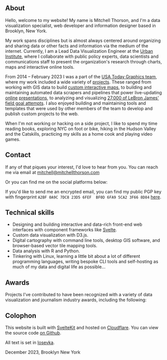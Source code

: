 <script>
  import social from "$data/social.yml";
	import SocialBox from "$components/SocialBox/SocialBox.svelte";
  import AwardTable from "$components/AwardTable/AwardTable.svelte";
  import awards from "$data/awards.yml";
  
  function cleanAward(rawAward) {
    return {
      award: rawAward.award,
      link: rawAward.award_link,
      year: rawAward.year,
    }
  }
  
  const cleanAwards = awards.map(cleanAward);
</script>

## About

Hello, welcome to my website! My name is Mitchell Thorson, and I'm a data visualization specialist, web developer and information designer based in Brooklyn, New York. 

My work spans disciplines but is almost always centered around organizing and sharing data or other facts and information via the medium of the internet. Currently, I am a Lead Data Visualization Engineer at the <a href="https://www.urban.org" target="_blank">Urban Institute</a>, where I collaborate with public policy experts, data scientists and communications staff to present the organization's research through charts, maps and interactive online tools.

From 2014 – February 2023 I was a part of the <a href="https://www.usatoday.com/graphics" target="_blank">USA Today Graphics team</a>, where my work included a wide variety of [projects](work/). These ranged from working with GIS data to build <a href="https://www.tennessean.com/pages/interactives/news/graphics/march-2020-tornado-path-nashville-cookeville-putnam-tennessee/" target="_blank">custom interactive maps</a>, to building and maintaining automated data scrapers and pipelines that power live-updating <a href="https://www.usatoday.com/in-depth/graphics/2020/03/10/us-coronavirus-map-tracking-united-states-outbreak/4945223002/" target="_blank">online</a> <a href="https://www.usatoday.com/in-depth/graphics/2022/08/18/mass-killings-database-us-events-since-2006/9705311002/" target="_blank">presentations</a>, to analyzing and visualizing <a href="https://www.usatoday.com/in-depth/graphics/2023/02/08/lebron-james-career/11018976002/" target="_blank">27,000 of LeBron James' field goal attempts</a>. I also enjoyed building and maintaining tools and templates that were used by other members of the team to develop and publish custom projects to the web.

When I'm not working or hacking on a side project, I like to spend my time reading books, exploring NYC on foot or bike, hiking in the Hudson Valley and the Catskills, practicing my skills as a home cook and playing video games. 

## Contact

If any of that piques your interest, I'd love to hear from you. You can reach me via email at mitchell@mitchellthorson.com

Or you can find me on the social platforms below:

<SocialBox social_links={social} />

If you'd like to send me an encrypted email, you can find my public PGP key with fingerprint `A2BF 0A9C 7DC8 23D5 6FEF  BF0D 6FA9 5CA2 3F66 8D84` [here](pubkey_ed25519_A2BF0A9C7DC823D56FEFBF0D6FA95CA23F668D84.txt).

## Technical skills

- Designing and building interactive and data-rich front-end web interfaces with component frameworks like [Svelte](https://svelte.dev).
- Custom data visualization with D3.js.
- Digital cartography with command line tools, desktop GIS software, and browser-based vector tile mapping tools.
- Data analysis with R and Python.
- Tinkering with Linux, learning a little bit about a lot of different programming languages, writing bespoke CLI tools and self-hosting as much of my data and digital life as possible...

## Awards

Projects I've contributed to have been recognized with a variety of data visualization and journalism industry awards, including the following:

<AwardTable data={cleanAwards} />

## Colophon

This website is built with <a href="https://kit.svelte.dev" target="_blank">SvelteKit</a> and hosted on <a href="https://pages.cloudflare.com/" target="_blank">Cloudflare</a>. You can view the source code <a href="https://www.github.com/mitchthorson/mitchellthorson.com" target="_blank">on Github</a>.

All text is set in <a href="https://typeof.net/Iosevka/" target="_blank">Iosevka</a>. 

<p class="timestamp">December 2023, Brooklyn New York</p>
